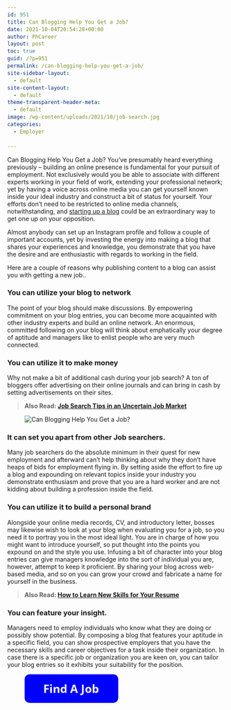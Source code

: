 ```yaml
---
id: 951
title: Can Blogging Help You Get a Job?
date: 2021-10-04T20:54:28+00:00
author: PhCareer
layout: post
toc: true
guid: /?p=951
permalink: /can-blogging-help-you-get-a-job/
site-sidebar-layout:
  - default
site-content-layout:
  - default
theme-transparent-header-meta:
  - default
image: /wp-content/uploads/2021/10/job-search.jpg
categories:
  - Employer

---
```

Can Blogging Help You Get a Job? You&#8217;ve presumably heard everything previously – building an online presence is fundamental for your pursuit of employment. Not exclusively would you be able to associate with different experts working in your field of work, extending your professional network; yet by having a voice across online media you can get yourself known inside your ideal industry and construct a bit of status for yourself. Your efforts don&#8217;t need to be restricted to online media channels, notwithstanding, and [starting up a blog](https://www.internetdailydeals.com/how-to-start-a-blog/) could be an extraordinary way to get one up on your opposition.

Almost anybody can set up an Instagram profile and follow a couple of important accounts, yet by investing the energy into making a blog that shares your experiences and knowledge, you demonstrate that you have the desire and are enthusiastic with regards to working in the field.

Here are a couple of reasons why publishing content to a blog can assist you with getting a new job..

### **You can utilize your blog to network**

The point of your blog should make discussions. By empowering commitment on your blog entries, you can become more acquainted with other industry experts and build an online network. An enormous, committed following on your blog will think about emphatically your degree of aptitude and managers like to enlist people who are very much connected.

### **You can utilize it to make money**

Why not make a bit of additional cash during your job search? A ton of bloggers offer advertising on their online journals and can bring in cash by setting advertisements on their sites.

<blockquote class="wp-block-quote">
  <p>
    <strong>Also Read: <a href="/job-search-tips-in-an-uncertain-job-market/">Job Search Tips in an Uncertain Job Market</a></strong>
  </p>
</blockquote><figure class="wp-block-image size-large">

<img loading="lazy" width="700" height="467" src="/wp-content/uploads/2021/10/Can-Blogging-Help-You-Get-a-Job.jpg" alt="Can Blogging Help You Get a Job?" class="wp-image-952" srcset="/wp-content/uploads/2021/10/Can-Blogging-Help-You-Get-a-Job.jpg 700w, /wp-content/uploads/2021/10/Can-Blogging-Help-You-Get-a-Job-300x200.jpg 300w" sizes="(max-width: 700px) 100vw, 700px" /> </figure> 

### **It can set you apart from other Job searchers.**

Many job searchers do the absolute minimum in their quest for new employment and afterward can&#8217;t help thinking about why they don&#8217;t have heaps of bids for employment flying in. By setting aside the effort to fire up a blog and expounding on relevant topics inside your industry you demonstrate enthusiasm and prove that you are a hard worker and are not kidding about building a profession inside the field.

### **You can utilize it to build a personal brand**

Alongside your online media records, CV, and introductory letter, bosses may likewise wish to look at your blog when evaluating you for a job, so you need it to portray you in the most ideal light. You are in charge of how you might want to introduce yourself, so put thought into the points you expound on and the style you use. Infusing a bit of character into your blog entries can give managers knowledge into the sort of individual you are, however, attempt to keep it proficient. By sharing your blog across web-based media, and so on you can grow your crowd and fabricate a name for yourself in the business.

<blockquote class="wp-block-quote">
  <p>
    <strong>Also Read: <a href="/how-to-learn-new-skills-for-your-resume/">How to Learn New Skills for Your Resume</a></strong>
  </p>
</blockquote>

### **You can feature your insight.**

Managers need to employ individuals who know what they are doing or possibly show potential. By composing a blog that features your aptitude in a specific field, you can show prospective employers that you have the necessary skills and career objectives for a task inside their organization. In case there is a specific job or organization you are keen on, you can tailor your blog entries so it exhibits your suitability for the position.



<div class="wp-block-image">
  <figure class="aligncenter size-large"><img loading="lazy" width="216" height="66" src="/wp-content/uploads/2021/08/button_find-a-job.png" alt="Find A Job" class="wp-image-866" /></figure>
</div>



